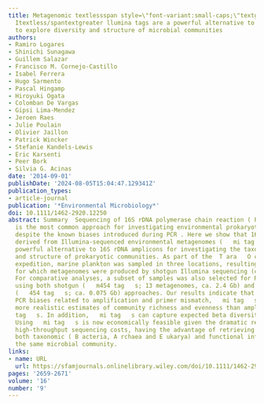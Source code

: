 ```yaml
---
title: Metagenomic textlessspan style=\"font-variant:small-caps;\"textgreater16S rDNA
  Itextless/spantextgreater llumina tags are a powerful alternative to amplicon sequencing
  to explore diversity and structure of microbial communities
authors:
- Ramiro Logares
- Shinichi Sunagawa
- Guillem Salazar
- Francisco M. Cornejo‐Castillo
- Isabel Ferrera
- Hugo Sarmento
- Pascal Hingamp
- Hiroyuki Ogata
- Colomban De Vargas
- Gipsi Lima‐Mendez
- Jeroen Raes
- Julie Poulain
- Olivier Jaillon
- Patrick Wincker
- Stefanie Kandels‐Lewis
- Eric Karsenti
- Peer Bork
- Silvia G. Acinas
date: '2014-09-01'
publishDate: '2024-08-05T15:04:47.129341Z'
publication_types:
- article-journal
publication: '*Environmental Microbiology*'
doi: 10.1111/1462-2920.12250
abstract: Summary  Sequencing of 16S rDNA polymerase chain reaction ( PCR ) amplicons
  is the most common approach for investigating environmental prokaryotic diversity,
  despite the known biases introduced during PCR . Here we show that 16S rDNA fragments
  derived from Illumina‐sequenced environmental metagenomes (   mi tag   s) are a
  powerful alternative to 16S rDNA amplicons for investigating the taxonomic diversity
  and structure of prokaryotic communities. As part of the  T ara   O ceans global
  expedition, marine plankton was sampled in three locations, resulting in 29 subsamples
  for which metagenomes were produced by shotgun Illumina sequencing (ca. 700 Gb).
  For comparative analyses, a subset of samples was also selected for R oche‐454 sequencing
  using both shotgun (   m454 tag   s; 13 metagenomes, ca. 2.4 Gb) and 16S rDNA amplicon
  (   454 tag   s; ca. 0.075 Gb) approaches. Our results indicate that by overcoming
  PCR biases related to amplification and primer mismatch,   mi tag   s may provide
  more realistic estimates of community richness and evenness than amplicon   454
  tag   s. In addition,   mi tag   s can capture expected beta diversity patterns.
  Using   mi tag   s is now economically feasible given the dramatic reduction in
  high‐throughput sequencing costs, having the advantage of retrieving simultaneously
  both taxonomic ( B acteria, A rchaea and E ukarya) and functional information from
  the same microbial community.
links:
- name: URL
  url: https://sfamjournals.onlinelibrary.wiley.com/doi/10.1111/1462-2920.12250
pages: '2659-2671'
volume: '16'
number: '9'
---
```

